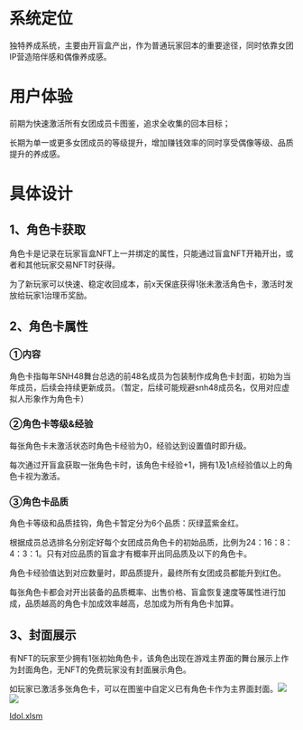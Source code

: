 # 系统定位
独特养成系统，主要由开盲盒产出，作为普通玩家回本的重要途径，同时依靠女团IP营造陪伴感和偶像养成感。



# 用户体验
前期为快速激活所有女团成员卡图鉴，追求全收集的回本目标；

长期为单一或更多女团成员的等级提升，增加赚钱效率的同时享受偶像等级、品质提升的养成感。



# 具体设计
## 1、角色卡获取
角色卡是记录在玩家盲盒NFT上一并绑定的属性，只能通过盲盒NFT开箱开出，或者和其他玩家交易NFT时获得。

为了新玩家可以快速、稳定收回成本，前x天保底获得1张未激活角色卡，激活时发放给玩家1治理币奖励。

## 2、角色卡属性
### ①内容
角色卡指每年SNH48舞台总选的前48名成员为包装制作成角色卡封面，初始为当年成员，后续会持续更新成员。（暂定，后续可能规避snh48成员名，仅用对应虚拟人形象作为角色卡）

### ②角色卡等级&经验
每张角色卡未激活状态时角色卡经验为0，经验达到设置值时即升级。

每次通过开盲盒获取一张角色卡时，该角色卡经验+1，拥有1及1点经验值以上的角色卡视为激活。

### ③角色卡品质
角色卡等级和品质挂钩，角色卡暂定分为6个品质：灰绿蓝紫金红。

根据成员总选排名分别定好每个女团成员角色卡的初始品质，比例为24：16：8：4：3：1。只有对应品质的盲盒才有概率开出同品质及以下的角色卡。

角色卡经验值达到对应数量时，即品质提升，最终所有女团成员都能升到红色。

每张角色卡都会对开出装备的品质概率、出售价格、盲盒恢复速度等属性进行加成，品质越高的角色卡加成效率越高，总加成为所有角色卡加算。

## 3、封面展示
有NFT的玩家至少拥有1张初始角色卡，该角色出现在游戏主界面的舞台展示上作为封面角色，无NFT的免费玩家没有封面展示角色。

如玩家已激活多张角色卡，可以在图鉴中自定义已有角色卡作为主界面封面。![](https://cdn.nlark.com/yuque/0/2024/png/43256847/1714473728739-3c1cceb1-cd14-4c0c-a9e6-6087279631cb.png)![](https://cdn.nlark.com/yuque/0/2024/png/43256847/1714473721003-2ea40a47-2181-4665-b725-19933cd290a9.png)

[Idol.xlsm](https://snh48group.yuque.com/attachments/yuque/0/2024/xlsm/43256847/1713431903274-f3667aa1-2cdf-4c41-9bd0-7371ebc9db8a.xlsm)



